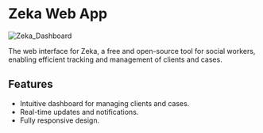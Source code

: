 <h1>Zeka Web App</h1>

![Zeka_Dashboard](https://github.com/user-attachments/assets/ea5227f3-9211-4d13-8f31-aeec7d3b1ac4)

The web interface for Zeka, a free and open-source tool for social workers, enabling efficient tracking and management of clients and cases.


## Features

- Intuitive dashboard for managing clients and cases.
- Real-time updates and notifications.
- Fully responsive design.
